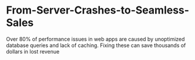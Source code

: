 # From-Server-Crashes-to-Seamless-Sales
Over 80% of performance issues in web apps are caused by unoptimized database queries and lack of caching. Fixing these can save thousands of dollars in lost revenue
